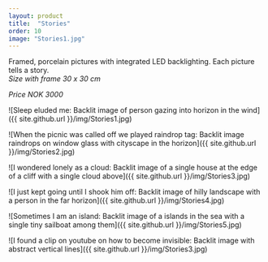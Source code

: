 ```yaml
---
layout: product
title:  "Stories"
order: 10
image: "Stories1.jpg"
---
```


Framed, porcelain pictures with integrated LED backlighting. Each picture tells a story.  
*Size with frame 30 x 30 cm*

*Price NOK 3000*

![Sleep eluded me: Backlit image of person gazing into horizon in the wind]({{ site.github.url }}/img/Stories1.jpg)

![When the picnic was called off we played raindrop tag: Backlit image raindrops on window glass with cityscape in the horizon]({{ site.github.url }}/img/Stories2.jpg)

![I wondered lonely as a cloud: Backlit image of a single house at the edge of a cliff with a single cloud above]({{ site.github.url }}/img/Stories3.jpg)

![I just kept going until I shook him off: Backlit image of hilly landscape with a person in the far horizon]({{ site.github.url }}/img/Stories4.jpg)

![Sometimes I am an island: Backlit image of a islands in the sea with a single tiny sailboat among them]({{ site.github.url }}/img/Stories5.jpg)

![I found a clip on youtube on how to become invisible: Backlit image with abstract vertical lines]({{ site.github.url }}/img/Stories3.jpg)
